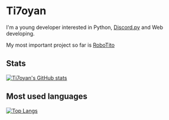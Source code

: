 # Ti7oyan
I'm a young developer interested in Python, [Discord.py](https://github.com/Rapptz/discord.py) and Web developing.

My most important project so far is [RoboTito](https://github.com/ATT-Inc/RoboTito)

## Stats
[![Ti7oyan's GitHub stats](https://github-readme-stats.vercel.app/api?username=Ti7oyan)](https://github.com/anuraghazra/github-readme-stats)

## Most used languages
[![Top Langs](https://github-readme-stats.vercel.app/api/top-langs/?username=Ti7oyan)](https://github.com/anuraghazra/github-readme-stats)
